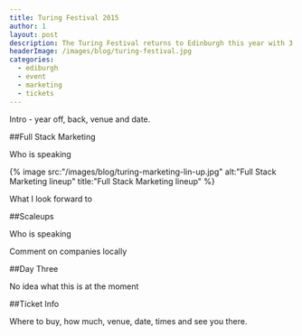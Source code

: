 ```yaml
---
title: Turing Festival 2015
author: 1
layout: post
description: The Turing Festival returns to Edinburgh this year with 3 packed days of content about tech, business and creating more success stories from Scotland.
headerImage: /images/blog/turing-festival.jpg
categories:
  - ediburgh
  - event
  - marketing
  - tickets
---
```

Intro - year off, back, venue and date.

##Full Stack Marketing

Who is speaking

{% image src:"/images/blog/turing-marketing-lin-up.jpg" alt:"Full Stack Marketing lineup" title:"Full Stack Marketing lineup" %}

What I look forward to 


##Scaleups

Who is speaking

Comment on companies locally

##Day Three

No idea what this is at the moment

##Ticket Info

Where to buy, how much, venue, date, times and see you there.
